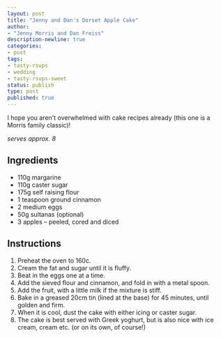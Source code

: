 ```yaml
---
layout: post
title: "Jenny and Dan's Dorset Apple Cake"
author:
- "Jenny Morris and Dan Freiss"
description-newline: true
categories:
- post
tags:
- tasty-rsvps
- wedding
- tasty-rsvps-sweet
status: publish
type: post
published: true
---
```


I hope you aren't overwhelmed with cake recipes already (this one is a Morris family classic)!

_serves approx. 8_

## Ingredients

* 110g margarine
* 110g caster sugar
* 175g self raising flour
* 1 teaspoon ground cinnamon
* 2 medium eggs
* 50g sultanas (optional)
* 3 apples – peeled, cored and diced

## Instructions

1. Preheat the oven to 160c.
1. Cream the fat and sugar until it is fluffy.
1. Beat in the eggs one at a time.
1. Add the sieved flour and cinnamon, and fold in with a metal spoon.
1. Add the fruit, with a little milk if the mixture is stiff.
1. Bake in a greased 20cm tin (lined at the base) for 45 minutes, until golden and firm.  
1. When it is cool, dust the cake with either icing or caster sugar.
1. The cake is best served with Greek yoghurt, but is also nice with ice cream, cream etc. (or on its own, of course!)
